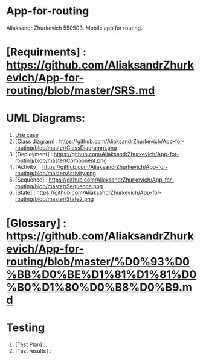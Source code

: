 # App-for-routing
Aliaksandr Zhurkevich 550503. Mobile app for routing.
# [Requirments] : https://github.com/AliaksandrZhurkevich/App-for-routing/blob/master/SRS.md
# UML Diagrams:
1. [Use case](https://github.com/AliaksandrZhurkevich/App-for-routing/blob/master/UseCase.png)
2. [Class diagram] : https://github.com/AliaksandrZhurkevich/App-for-routing/blob/master/ClassDiagramm.png
3. [Deployment] : https://github.com/AliaksandrZhurkevich/App-for-routing/blob/master/Component.png
4. [Activity] : https://github.com/AliaksandrZhurkevich/App-for-routing/blob/master/Activity.png
5. [Sequence] : https://github.com/AliaksandrZhurkevich/App-for-routing/blob/master/Sequence.png
6. [State] : https://github.com/AliaksandrZhurkevich/App-for-routing/blob/master/State2.png
# [Glossary] : https://github.com/AliaksandrZhurkevich/App-for-routing/blob/master/%D0%93%D0%BB%D0%BE%D1%81%D1%81%D0%B0%D1%80%D0%B8%D0%B9.md
# Testing
1. [Test Plan] : 
2. [Test results] : 
